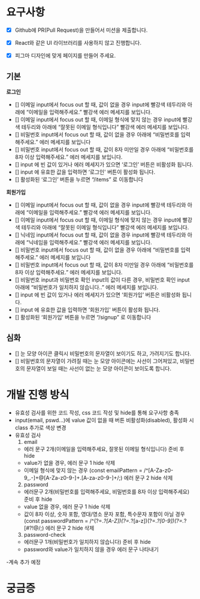 # 요구사항

- [x] Github에 PR(Pull Request)을 만들어서 미션을 제출합니다.
- [x] React와 같은 UI 라이브러리를 사용하지 않고 진행합니다.
- [x] 피그마 디자인에 맞게 페이지를 만들어 주세요.


## 기본

**로그인**
- [] 이메일 input에서 focus out 할 때, 값이 없을 경우 input에 빨강색 테두리와 아래에 “이메일을 입력해주세요.” 빨강색 에러 메세지를 보입니다.
- [] 이메일 input에서 focus out 할 때, 이메일 형식에 맞지 않는 경우 input에 빨강색 테두리와 아래에 “잘못된 이메일 형식입니다” 빨강색 에러 메세지를 보입니다.
- [] 비밀번호 input에서 focus out 할 때, 값이 없을 경우 아래에 “비밀번호를 입력해주세요.” 에러 메세지를 보입니다
- [] 비밀번호 input에서 focus out 할 때, 값이 8자 미만일 경우 아래에 “비밀번호를 8자 이상 입력해주세요.” 에러 메세지를 보입니다.
- [] input 에 빈 값이 있거나 에러 메세지가 있으면 ‘로그인’ 버튼은 비활성화 됩니다.
- [] input 에 유효한 값을 입력하면 ‘로그인' 버튼이 활성화 됩니다.
- [] 활성화된 ‘로그인’ 버튼을 누르면 “/items” 로 이동합니다

**회원가입**
- [] 이메일 input에서 focus out 할 때, 값이 없을 경우 input에 빨강색 테두리와 아래에 “이메일을 입력해주세요.” 빨강색 에러 메세지를 보입니다.
- [] 이메일 input에서 focus out 할 때, 이메일 형식에 맞지 않는 경우 input에 빨강색 테두리와 아래에 “잘못된 이메일 형식입니다” 빨강색 에러 메세지를 보입니다.
- [] 닉네임 input에서 focus out 할 때, 값이 없을 경우 input에 빨강색 테두리와 아래에 “닉네임을 입력해주세요.” 빨강색 에러 메세지를 보입니다.
- [] 비밀번호 input에서 focus out 할 때, 값이 없을 경우 아래에 “비밀번호를 입력해주세요.” 에러 메세지를 보입니다
- [] 비밀번호 input에서 focus out 할 때, 값이 8자 미만일 경우 아래에 “비밀번호를 8자 이상 입력해주세요.” 에러 메세지를 보입니다.
- [] 비밀번호 input과 비밀번호 확인 input의 값이 다른 경우, 비밀번호 확인 input 아래에 “비밀번호가 일치하지 않습니다..” 에러 메세지를 보입니다.
- [] input 에 빈 값이 있거나 에러 메세지가 있으면 ‘회원가입’ 버튼은 비활성화 됩니다.
- [] input 에 유효한 값을 입력하면 ‘회원가입' 버튼이 활성화 됩니다.
- [] 활성화된 ‘회원가입’ 버튼을 누르면 “/signup” 로 이동합니다

## 심화

- [] 눈 모양 아이콘 클릭시 비밀번호의 문자열이 보이기도 하고, 가려지기도 합니다.
- [] 비밀번호의 문자열이 가려질 때는 눈 모양 아이콘에는 사선이 그어져있고, 비밀번호의 문자열이 보일 때는 사선이 없는 눈 모양 아이콘이 보이도록 합니다.

# 개발 진행 방식

- 유효성 검사를 위한 코드 작성, css 코드 작성 및 hide를 통해 요구사항 충족
- input(email, pswd...)에 value 값이 없을 때 버튼 비활성화(disabled), 활성화 시 class 추가로 색상 변경
- 유효성 검사
  1. email
    - 에러 문구 2개(이메일을 입력해주세요, 잘못된 이메일 형식입니다) 준비 후 hide
    - value가 없을 경우, 에러 문구 1 hide 삭제
    - 이메일 형식에 맞지 않는 경우
    (const emailPattern = /^[A-Za-z0-9_\.\-]+@[A-Za-z0-9\-]+\.[A-za-z0-9\-]+/;)
      에러 문구 2 hide 삭제
  2. password
    - 에러문구 2개(비밀번호를 입력해주세요, 비밀번호를 8자 이상 입력해주세요) 준비 후 hide
    - value 없을 경우, 에러 문구 1 hide 삭제
    - 값이 8자 이상, 숫자 포함, 영대/영소 문자 포함, 특수문자 포함이 아닐 경우
    (const passwordPattern = /^(?=.*?[A-Z])(?=.*?[a-z])(?=.*?[0-9])(?=.*?[#?!@$%^&*-]).{8,}$/;)
      에러 문구 2 hide 삭제
  3. password-check
    - 에러문구 1개(비밀번호가 일치하지 않습니다) 준비 후 hide
    - password와 value가 일치하지 않을 경우 에러 문구 나타내기

-계속 추가 예정

# 궁금증
